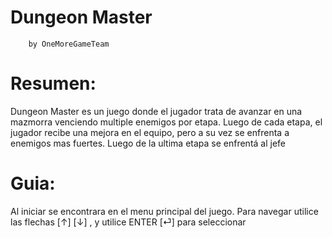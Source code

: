 # Dungeon Master
        by OneMoreGameTeam

# Resumen:
Dungeon Master es un juego donde el jugador trata de avanzar en una mazmorra venciendo multiple enemigos por etapa.
Luego de cada etapa, el jugador recibe una mejora en el equipo, pero a su vez se enfrenta a enemigos mas fuertes.
Luego de la ultima etapa se enfrentá al jefe

# Guia:

Al iniciar se encontrara en el menu principal del juego.
Para navegar utilice las flechas \[↑\] \[↓\] , y utilice ENTER \[⏎\] para seleccionar